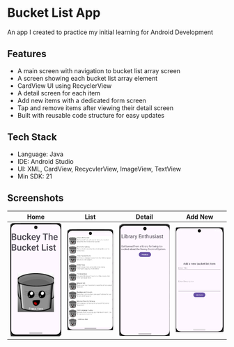 # Bucket List App

An app I created to practice my initial learning for Android Development


## Features

- A main screen with navigation to bucket list array screen
- A screen showing each bucket list array element
- CardView UI using RecyclerView
- A detail screen for each item
- Add new items with a dedicated form screen
- Tap and remove items after viewing their detail screen
- Built with reusable code structure for easy updates

## Tech Stack
- Language: Java
- IDE: Android Studio
- UI: XML, CardView, RecycvlerView, ImageView, TextView
- Min SDK: 21

## Screenshots

| Home                                 | List | Detail | Add New |
|--------------------------------------|------|--------|----------|
| ![Home Screen](screenshots/home.png) | ![Bucket List](screenshots/BL.png) | ![Details](screenshots/details.png) | ![Add Form](screenshots/add.png) |

